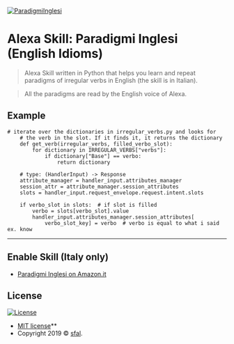 <a href="https://www.amazon.it/sfal-Paradigmi-Inglesi/dp/B07Z4MCDSP/ref=sr_1_1?__mk_it_IT=%C3%85M%C3%85%C5%BD%C3%95%C3%91&keywords=paradigmi+inglesi&qid=1571733872&s=digital-skills&sr=1-1"><img src="https://images-na.ssl-images-amazon.com/images/I/610NcFQ1nHL.png" title="ParadigmiInglesi" alt="ParadigmiInglesi"></a>

# Alexa Skill: Paradigmi Inglesi (English Idioms)

> Alexa Skill written in Python that helps you learn and repeat paradigms of irregular verbs in English (the skill is in Italian).

> All the paradigms are read by the English voice of Alexa.

## Example

```
# iterate over the dictionaries in irregular_verbs.py and looks for
    # the verb in the slot. If it finds it, it returns the dictionary
    def get_verb(irregular_verbs, filled_verbo_slot):
        for dictionary in IRREGULAR_VERBS["verbs"]:
            if dictionary["Base"] == verbo:
                return dictionary

    # type: (HandlerInput) -> Response
    attribute_manager = handler_input.attributes_manager
    session_attr = attribute_manager.session_attributes
    slots = handler_input.request_envelope.request.intent.slots

    if verbo_slot in slots:  # if slot is filled
        verbo = slots[verbo_slot].value
        handler_input.attributes_manager.session_attributes[
            verbo_slot_key] = verbo  # verbo is equal to what i said ex. know
```

---

## Enable Skill (Italy only)


- <a href="https://www.amazon.it/sfal-Paradigmi-Inglesi/dp/B07Z4MCDSP/ref=sr_1_1?__mk_it_IT=%C3%85M%C3%85%C5%BD%C3%95%C3%91&keywords=paradigmi+inglesi&qid=1571733872&s=digital-skills&sr=1-1" target="_blank">Paradigmi Inglesi on Amazon.it</a>


## License

[![License](http://img.shields.io/:license-mit-blue.svg?style=flat-square)](http://badges.mit-license.org)

- [MIT license](http://opensource.org/licenses/mit-license.php)**
- Copyright 2019 © <a href="https://github.com/sfal" target="_blank">sfal</a>.
